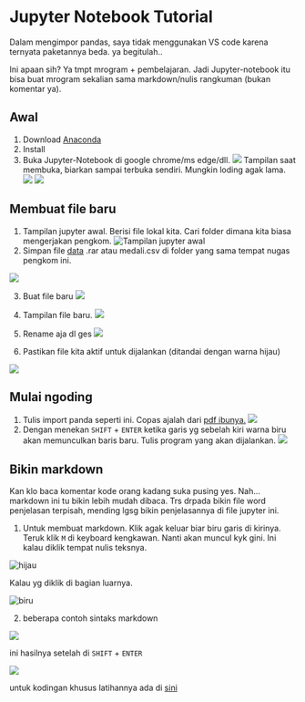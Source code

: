 # Jupyter Notebook Tutorial
Dalam mengimpor pandas, saya tidak menggunakan VS code karena ternyata paketannya beda. ya begitulah..

Ini apaan sih?
Ya tmpt mrogram + pembelajaran. Jadi Jupyter-notebook itu bisa buat mrogram sekalian sama markdown/nulis rangkuman (bukan komentar ya).

## Awal
1. Download [Anaconda](https://docs.anaconda.com/anaconda/install/)
2. Install
3. Buka Jupyter-Notebook di google chrome/ms edge/dll.
![](https://github.com/dinagoethe/pengkom/blob/main/pr/WhatsApp%20Image%202022-11-15%20at%2014.02.26.jpeg)
Tampilan saat membuka, biarkan sampai terbuka sendiri. Mungkin loding agak lama.
![](https://github.com/dinagoethe/pengkom/blob/main/pr/WhatsApp%20Image%202022-11-15%20at%2014.02.26%20(3).jpeg)
![](https://github.com/dinagoethe/pengkom/blob/main/pr/WhatsApp%20Image%202022-11-15%20at%2014.02.26%20(4).jpeg)


## Membuat file baru
1. Tampilan jupyter awal. Berisi file lokal kita. Cari folder dimana kita biasa mengerjakan pengkom.
![Tampilan jupyter awal](https://github.com/dinagoethe/pengkom/blob/main/pr/WhatsApp%20Image%202022-11-15%20at%2014.02.26%20(2).jpeg?raw=true)
2. Simpan file [data](https://drive.google.com/drive/folders/1qr8DeptHtvWFtw_gNV2-2hd0Wd6iohnq?usp=share_link) .rar atau medali.csv di folder yang sama tempat nugas pengkom ini.

![](https://github.com/dinagoethe/pengkom/blob/main/pr/WhatsApp%20Image%202022-11-15%20at%2014.05.30.jpeg)

3. Buat file baru
![](https://github.com/dinagoethe/pengkom/blob/main/pr/WhatsApp%20Image%202022-11-15%20at%2014.03.27.jpeg?raw=true)

4. Tampilan file baru.
![](https://github.com/dinagoethe/pengkom/blob/main/pr/WhatsApp%20Image%202022-11-15%20at%2014.03.49.jpeg)

5. Rename aja dl ges
![](https://github.com/dinagoethe/pengkom/blob/main/pr/WhatsApp%20Image%202022-11-15%20at%2014.04.11.jpeg)

6. Pastikan file kita aktif untuk dijalankan (ditandai dengan warna hijau)

![](https://github.com/dinagoethe/pengkom/blob/main/pr/WhatsApp%20Image%202022-11-15%20at%2014.04.42.jpeg)


## Mulai ngoding 
1. Tulis import panda seperti ini. Copas ajalah dari [pdf ibunya.](https://drive.google.com/drive/u/0/folders/106CW8zE7LoidzXqea7tzE2SmiUm90evW)
![](https://github.com/dinagoethe/pengkom/blob/main/pr/WhatsApp%20Image%202022-11-15%20at%2014.16.16.jpeg?raw=true)
2. Dengan menekan  `SHIFT` + `ENTER` ketika garis yg sebelah kiri warna biru akan memunculkan baris baru. Tulis program yang akan dijalankan.
![](https://github.com/dinagoethe/pengkom/blob/main/pr/WhatsApp%20Image%202022-11-15%20at%2014.19.46.jpeg)

## Bikin markdown
Kan klo baca komentar kode orang kadang suka pusing yes. Nah... markdown ini tu bikin lebih mudah dibaca. Trs drpada bikin file word penjelasan terpisah, mending lgsg bikin penjelasannya di file jupyter ini.
1. Untuk membuat markdown. Klik agak keluar biar biru garis di kirinya.  Teruk klik `M` di keyboard kengkawan. Nanti akan muncul kyk gini.
Ini kalau diklik tempat nulis teksnya.

![hijau](https://github.com/dinagoethe/pengkom/blob/main/pr/WhatsApp%20Image%202022-11-15%20at%2016.16.49.jpeg)

Kalau yg diklik di bagian luarnya.

![biru](https://github.com/dinagoethe/pengkom/blob/main/pr/WhatsApp%20Image%202022-11-15%20at%2016.17.15.jpeg)

2. beberapa contoh sintaks markdown

![](https://github.com/dinagoethe/pengkom/blob/main/pr/WhatsApp%20Image%202022-11-15%20at%2016.25.48.jpeg)


ini hasilnya setelah di `SHIFT` + `ENTER`

![](https://github.com/dinagoethe/pengkom/blob/main/pr/WhatsApp%20Image%202022-11-15%20at%2016.26.48.jpeg)


untuk kodingan khusus latihannya ada di [sini](https://github.com/dinagoethe/pengkom/blob/main/pr/prpan.md)
